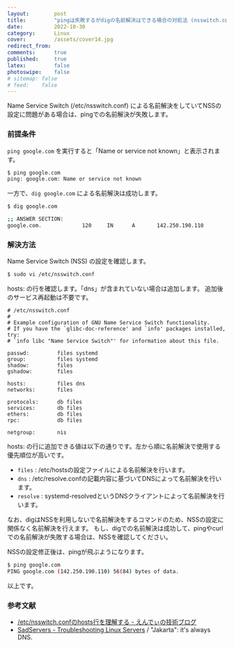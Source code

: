 ```yaml
---
layout:        post
title:         "pingは失敗するがdigの名前解決はできる場合の対処法 (nsswitch.conf)"
date:          2022-10-30
category:      Linux
cover:         /assets/cover14.jpg
redirect_from:
comments:      true
published:     true
latex:         false
photoswipe:    false
# sitemap: false
# feed:    false
---
```


Name Service Switch (/etc/nsswitch.conf) による名前解決をしていてNSSの設定に問題がある場合は、pingでの名前解決が失敗します。

### 前提条件

`ping google.com` を実行すると「Name or service not known」と表示されます。

```bash
$ ping google.com
ping: google.com: Name or service not known
```

一方で、`dig google.com` による名前解決は成功します。

```bash
$ dig google.com

;; ANSWER SECTION:
google.com.             120     IN      A       142.250.190.110
```

### 解決方法

Name Service Switch (NSS) の設定を確認します。

```bash
$ sudo vi /etc/nsswitch.conf
```

hosts: の行を確認します。「dns」が含まれていない場合は追加します。
追加後のサービス再起動は不要です。

```
# /etc/nsswitch.conf
#
# Example configuration of GNU Name Service Switch functionality.
# If you have the `glibc-doc-reference' and `info' packages installed, try:
# `info libc "Name Service Switch"' for information about this file.

passwd:         files systemd
group:          files systemd
shadow:         files
gshadow:        files

hosts:          files dns
networks:       files

protocols:      db files
services:       db files
ethers:         db files
rpc:            db files

netgroup:       nis
```

hosts: の行に追加できる値は以下の通りです。左から順に名前解決で使用する優先順位が高いです。

- `files` : /etc/hostsの設定ファイルによる名前解決を行います。
- `dns` : /etc/resolve.confの記載内容に基づいてDNSによって名前解決を行います。
- `resolve` : systemd-resolvedというDNSクライアントによって名前解決を行います。

なお、digはNSSを利用しないで名前解決をするコマンドのため、NSSの設定に関係なく名前解決を行えます。
もし、digでの名前解決は成功して、pingやcurlでの名前解決が失敗する場合は、NSSを確認してください。

NSSの設定修正後は、pingが飛ぶようになります。

```bash
$ ping google.com
PING google.com (142.250.190.110) 56(84) bytes of data.
```

以上です。

### 参考文献
- [/etc/nsswitch.confのhosts行を理解する - えんでぃの技術ブログ](https://endy-tech.hatenablog.jp/entry/dns_nss#Name-Service-Switch)
- [SadServers - Troubleshooting Linux Servers](https://sadservers.com/scenarios) / "Jakarta": it's always DNS.